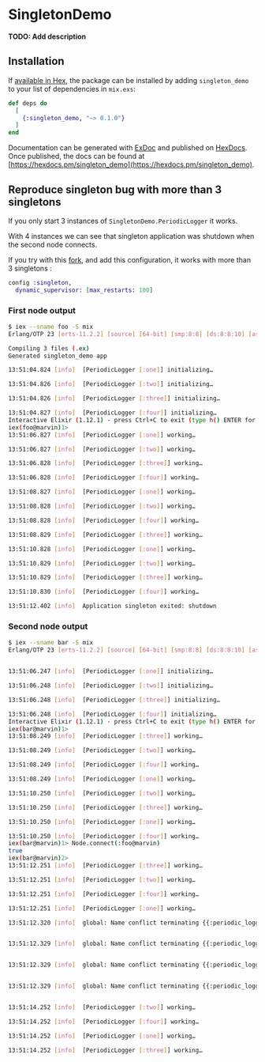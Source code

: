 # SingletonDemo

**TODO: Add description**

## Installation

If [available in Hex](https://hex.pm/docs/publish), the package can be installed
by adding `singleton_demo` to your list of dependencies in `mix.exs`:

```elixir
def deps do
  [
    {:singleton_demo, "~> 0.1.0"}
  ]
end
```

Documentation can be generated with [ExDoc](https://github.com/elixir-lang/ex_doc)
and published on [HexDocs](https://hexdocs.pm). Once published, the docs can
be found at [https://hexdocs.pm/singleton_demo](https://hexdocs.pm/singleton_demo).


## Reproduce singleton bug with more than 3 singletons

If you only start 3 instances of `SingletonDemo.PeriodicLogger` it works.

With 4 instances we can see that singleton application was shutdown when the second node
connects.

If you try with this
[fork](https://github.com/klacointe/singleton/tree/FIX-more-than-three-singletons),
and add this configuration, it works with more than 3 singletons :

```elixir
config :singleton,
  dynamic_supervisor: [max_restarts: 100]
```

### First node output

```sh
$ iex --sname foo -S mix
Erlang/OTP 23 [erts-11.2.2] [source] [64-bit] [smp:8:8] [ds:8:8:10] [async-threads:1] [hipe]

Compiling 3 files (.ex)
Generated singleton_demo app

13:51:04.824 [info]  [PeriodicLogger [:one]] initializing…

13:51:04.826 [info]  [PeriodicLogger [:two]] initializing…

13:51:04.826 [info]  [PeriodicLogger [:three]] initializing…

13:51:04.827 [info]  [PeriodicLogger [:four]] initializing…
Interactive Elixir (1.12.1) - press Ctrl+C to exit (type h() ENTER for help)
iex(foo@marvin)1>
13:51:06.827 [info]  [PeriodicLogger [:one]] working…

13:51:06.827 [info]  [PeriodicLogger [:two]] working…

13:51:06.828 [info]  [PeriodicLogger [:three]] working…

13:51:06.828 [info]  [PeriodicLogger [:four]] working…

13:51:08.827 [info]  [PeriodicLogger [:one]] working…

13:51:08.828 [info]  [PeriodicLogger [:two]] working…

13:51:08.828 [info]  [PeriodicLogger [:four]] working…

13:51:08.829 [info]  [PeriodicLogger [:three]] working…

13:51:10.828 [info]  [PeriodicLogger [:one]] working…

13:51:10.829 [info]  [PeriodicLogger [:two]] working…

13:51:10.829 [info]  [PeriodicLogger [:three]] working…

13:51:10.830 [info]  [PeriodicLogger [:four]] working…

13:51:12.402 [info]  Application singleton exited: shutdown
```

### Second node output

```sh
$ iex --sname bar -S mix
Erlang/OTP 23 [erts-11.2.2] [source] [64-bit] [smp:8:8] [ds:8:8:10] [async-threads:1] [hipe]


13:51:06.247 [info]  [PeriodicLogger [:one]] initializing…

13:51:06.248 [info]  [PeriodicLogger [:two]] initializing…

13:51:06.248 [info]  [PeriodicLogger [:three]] initializing…

13:51:06.248 [info]  [PeriodicLogger [:four]] initializing…
Interactive Elixir (1.12.1) - press Ctrl+C to exit (type h() ENTER for help)
iex(bar@marvin)1>
13:51:08.249 [info]  [PeriodicLogger [:three]] working…

13:51:08.249 [info]  [PeriodicLogger [:two]] working…

13:51:08.249 [info]  [PeriodicLogger [:four]] working…

13:51:08.249 [info]  [PeriodicLogger [:one]] working…

13:51:10.250 [info]  [PeriodicLogger [:two]] working…

13:51:10.250 [info]  [PeriodicLogger [:three]] working…

13:51:10.250 [info]  [PeriodicLogger [:one]] working…

13:51:10.250 [info]  [PeriodicLogger [:four]] working…
iex(bar@marvin)1> Node.connect(:foo@marvin)
true
iex(bar@marvin)2>
13:51:12.251 [info]  [PeriodicLogger [:three]] working…

13:51:12.251 [info]  [PeriodicLogger [:two]] working…

13:51:12.251 [info]  [PeriodicLogger [:four]] working…

13:51:12.251 [info]  [PeriodicLogger [:one]] working…

13:51:12.320 [info]  global: Name conflict terminating {{:periodic_logger, :four}, #PID<19752.248.0>}


13:51:12.329 [info]  global: Name conflict terminating {{:periodic_logger, :one}, #PID<19752.242.0>}


13:51:12.329 [info]  global: Name conflict terminating {{:periodic_logger, :three}, #PID<19752.246.0>}


13:51:12.329 [info]  global: Name conflict terminating {{:periodic_logger, :two}, #PID<19752.244.0>}


13:51:14.252 [info]  [PeriodicLogger [:two]] working…

13:51:14.252 [info]  [PeriodicLogger [:four]] working…

13:51:14.252 [info]  [PeriodicLogger [:one]] working…

13:51:14.252 [info]  [PeriodicLogger [:three]] working…
```

